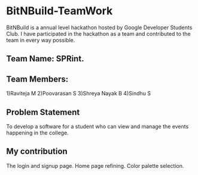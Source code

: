 # BitNBuild-TeamWork

BitNBuild is a annual level hackathon hosted by Google Developer Students Club. I have participated in the hackathon as a team and contributed to the team in every way possible.

## Team Name: SPRint.
## Team Members:
  1)Raviteja M
  2)Poovarasan S
  3)Shreya Nayak B
  4)Sindhu S

## Problem Statement 
To develop a software for a student who can view and manage the events happening in the college.

## My contribution
The login and signup page.
Home page refining.
Color palette selection.
